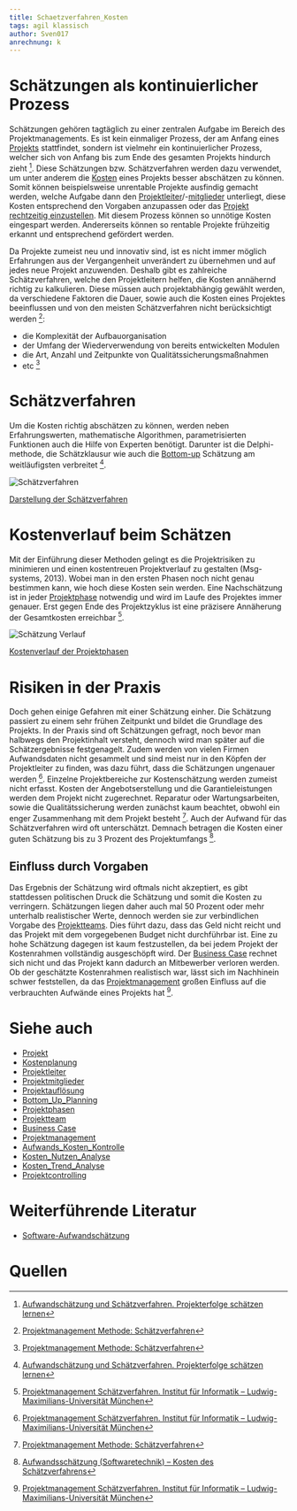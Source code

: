 ```yaml
---
title: Schaetzverfahren_Kosten
tags: agil klassisch
author: Sven017
anrechnung: k 
---
```


# Schätzungen als kontinuierlicher Prozess

Schätzungen gehören tagtäglich zu einer zentralen Aufgabe im Bereich des Projektmanagements. 
Es ist kein einmaliger Prozess, der am Anfang eines [Projekts](Projekt.md) stattfindet, sondern ist vielmehr ein kontinuierlicher Prozess, 
welcher sich von Anfang bis zum Ende des gesamten Projekts hindurch zieht [^1]. 
Diese Schätzungen bzw. Schätzverfahren werden dazu verwendet, um unter anderem die [Kosten](Kostenplanung.md) eines Projekts 
besser abschätzen zu können. Somit können beispielsweise unrentable Projekte ausfindig gemacht werden, welche Aufgabe dann den 
[Projektleiter](Projektleiter.md)/-[mitglieder](Projektmitglieder.md) unterliegt, diese Kosten entsprechend den Vorgaben anzupassen 
oder das [Projekt rechtzeitig einzustellen](Projektaufloesung.md). Mit diesem Prozess können so unnötige Kosten eingespart werden. 
Andererseits können so rentable Projekte frühzeitig erkannt und entsprechend gefördert werden.

Da Projekte zumeist neu und innovativ sind, ist es nicht immer möglich Erfahrungen aus der Vergangenheit unverändert zu übernehmen 
und auf jedes neue Projekt anzuwenden. Deshalb gibt es zahlreiche Schätzverfahren, welche den Projektleitern helfen, die Kosten annähernd richtig zu kalkulieren. 
Diese müssen auch projektabhängig gewählt werden, da verschiedene Faktoren die Dauer, sowie auch die Kosten eines Projektes beeinflussen 
und von den meisten Schätzverfahren nicht berücksichtigt werden [^2]:

*	die Komplexität der Aufbauorganisation
*	der Umfang der Wiederverwendung von bereits entwickelten Modulen
*	die Art, Anzahl und Zeitpunkte von Qualitätssicherungsmaßnahmen
*	etc [^2]

# Schätzverfahren

Um die Kosten richtig abschätzen zu können, werden neben Erfahrungswerten, mathematische Algorithmen, 
parametrisierten Funktionen auch die Hilfe von Experten benötigt. Darunter ist die Delphi-methode, die Schätzklausur 
wie auch die [Bottom-up](Bottom_Up_Planning.md) Schätzung am weitläufigsten verbreitet [^1].



![Schätzverfahren](https://user-images.githubusercontent.com/92786983/142908450-9e7ba794-7acc-464d-af63-1de9291c2dc6.jpg)


[Darstellung der Schätzverfahren](https://www.bertkoch.de/schaetzverfahren-pm)

# Kostenverlauf beim Schätzen

Mit der Einführung dieser Methoden gelingt es die Projektrisiken zu minimieren und einen kostentreuen Projektverlauf zu gestalten (Msg-systems, 2013). 
Wobei man in den ersten Phasen noch nicht genau bestimmen kann, wie hoch diese Kosten sein werden. 
Eine Nachschätzung ist in jeder [Projektphase](Projektphasen_klassich.md) notwendig und wird im Laufe des Projektes immer genauer. 
Erst gegen Ende des Projektzyklus ist eine präzisere Annäherung der Gesamtkosten erreichbar [^3]. 



![Schätzung Verlauf](https://user-images.githubusercontent.com/92786983/142908638-2952ff7d-048d-4e1a-90e8-974715665edb.jpg)


[Kostenverlauf der Projektphasen](https://www.pst.ifi.lmu.de/Lehre/WS0607/pm/vorlesung/PM-05-Schaetzung.pdf)

# Risiken in der Praxis

Doch gehen einige Gefahren mit einer Schätzung einher. Die Schätzung passiert zu einem sehr frühen Zeitpunkt und bildet die Grundlage des Projekts. 
In der Praxis sind oft Schätzungen gefragt, noch bevor man halbwegs den Projektinhalt versteht, dennoch wird man später auf die Schätzergebnisse festgenagelt.
Zudem werden von vielen Firmen Aufwandsdaten nicht gesammelt und sind meist nur in den Köpfen der Projektleiter zu finden, 
was dazu führt, dass die Schätzungen ungenauer werden [^3].
Einzelne Projektbereiche zur Kostenschätzung werden zumeist nicht erfasst. Kosten der Angebotserstellung und die Garantieleistungen 
werden dem Projekt nicht zugerechnet. Reparatur oder Wartungsarbeiten, sowie die Qualitätssicherung werden zunächst kaum beachtet, 
obwohl ein enger Zusammenhang mit dem Projekt besteht [^2]. Auch der Aufwand für das Schätzverfahren wird oft unterschätzt. 
Demnach betragen die Kosten einer guten Schätzung bis zu 3 Prozent des Projektumfangs [^4].

## Einfluss durch Vorgaben

Das Ergebnis der Schätzung wird oftmals nicht akzeptiert, es gibt stattdessen politischen Druck die Schätzung und somit die Kosten zu verringern. 
Schätzungen liegen daher auch mal 50 Prozent oder mehr unterhalb realistischer Werte, dennoch werden sie zur verbindlichen Vorgabe 
des [Projektteams](Projektteam_Kultur.md). Dies führt dazu, dass das Geld nicht reicht und das Projekt mit dem vorgegebenen Budget nicht durchführbar ist. 
Eine zu hohe Schätzung dagegen ist kaum festzustellen, da bei jedem Projekt der Kostenrahmen vollständig ausgeschöpft wird. 
Der [Business Case](Business_Cases.md) rechnet sich nicht und das Projekt kann dadurch an Mitbewerber verloren werden.
Ob der geschätzte Kostenrahmen realistisch war, lässt sich im Nachhinein schwer feststellen, da das [Projektmanagement](Projektmanagement.md) großen Einfluss 
auf die verbrauchten Aufwände eines Projekts hat [^3].




# Siehe auch

* [Projekt](Projekt.md)
* [Kostenplanung](Kostenplanung.md)
* [Projektleiter](Projektleiter.md)
* [Projektmitglieder](Projektmitglieder.md)
* [Projektauflösung](Projektaufloesung.md)
* [Bottom_Up_Planning](Bottom_Up_Planning.md)
* [Projektphasen](Projektphasen_klassich.md)
* [Projektteam](Projektteam_Kultur.md)
* [Business Case](Business_Cases.md)
* [Projektmanagement](Projektmanagement.md)
* [Aufwands_Kosten_Kontrolle](Aufwands_Kosten_Kontrolle.md)
* [Kosten_Nutzen_Analyse](Kosten_Nutzen_Analyse.md)
* [Kosten_Trend_Analyse](Kosten_Trend_Analyse.md)
* [Projektcontrolling](Projektcontrolling.md)



# Weiterführende Literatur

* [Software-Aufwandschätzung](https://www.ifi.uzh.ch/rerg/courses/archives/hs13/se/materialien/Kapitel_15_Sw_Aufw_Sch.pdf)



# Quellen

[^3]:[Projektmanagement Schätzverfahren. 
Institut für Informatik – Ludwig- Maximilians-Universität München](https://www.pst.ifi.lmu.de/Lehre/WS0607/pm/vorlesung/PM-05-Schaetzung.pdf)

[^1]:[Aufwandschätzung und Schätzverfahren. Projekterfolge schätzen lernen](https://www.msg.group/images/msggroup/services/techrefresh/2013-09-24_TD_AUF.pdf)

[^2]:[Projektmanagement Methode: Schätzverfahren](https://www.bertkoch.de/schaetzverfahren-pm)

[^4]:[Aufwandsschätzung (Softwaretechnik) – Kosten des Schätzverfahrens](https://de.wikipedia.org/wiki/Aufwandsschätzung_(Softwaretechnik))
